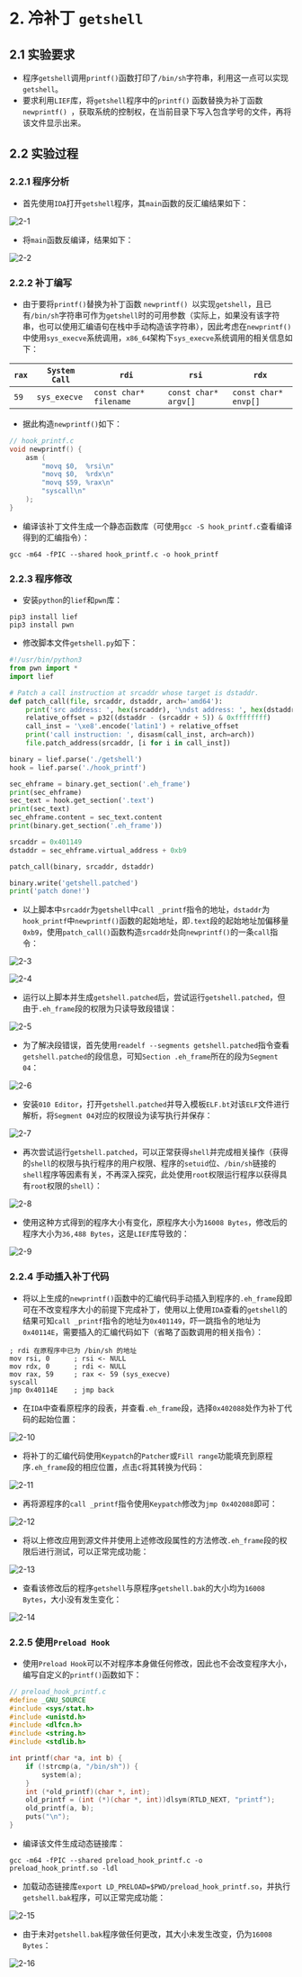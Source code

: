 # 2. 冷补丁 `getshell`

## 2.1 实验要求

- 程序`getshell`调用`printf()`函数打印了`/bin/sh`字符串，利用这一点可以实现`getshell`。
- 要求利用`LIEF`库，将`getshell`程序中的`printf()` 函数替换为补丁函数 `newprintf() `，获取系统的控制权，在当前目录下写入包含学号的文件，再将该文件显示出来。

## 2.2 实验过程

### 2.2.1 程序分析

- 首先使用`IDA`打开`getshell`程序，其`main`函数的反汇编结果如下：

![2-1](https://raw.githubusercontent.com/BIIIANG/pic/main/202206070055793.png)

- 将`main`函数反编译，结果如下：


![2-2](https://raw.githubusercontent.com/BIIIANG/pic/main/202206070055634.png)

### 2.2.2 补丁编写

- 由于要将`printf()`替换为补丁函数 `newprintf() `以实现`getshell`，且已有`/bin/sh`字符串可作为`getshell`时的可用参数（实际上，如果没有该字符串，也可以使用汇编语句在栈中手动构造该字符串），因此考虑在`newprintf()`中使用`sys_execve`系统调用，`x86_64`架构下`sys_execve`系统调用的相关信息如下：


| `rax` | `System Call` | `rdi`                  | `rsi`                | `rdx`                |
| ----- | ------------- | ---------------------- | -------------------- | -------------------- |
| `59`  | `sys_execve`  | `const char* filename` | `const char* argv[]` | `const char* envp[]` |

- 据此构造`newprintf()`如下：

```c
// hook_printf.c
void newprintf() {
	asm (
		"movq $0,  %rsi\n"
		"movq $0,  %rdx\n"
		"movq $59, %rax\n"
		"syscall\n"
	);
}
```

- 编译该补丁文件生成一个静态函数库（可使用`gcc -S hook_printf.c`查看编译得到的汇编指令）：

```shell
gcc -m64 -fPIC --shared hook_printf.c -o hook_printf
```

### 2.2.3 程序修改

- 安装`python`的`lief`和`pwn`库：

```shell
pip3 install lief
pip3 install pwn
```

- 修改脚本文件`getshell.py`如下：

```python
#!/usr/bin/python3
from pwn import *
import lief

# Patch a call instruction at srcaddr whose target is dstaddr.
def patch_call(file, srcaddr, dstaddr, arch='amd64'):
	print('src address: ', hex(srcaddr), '\ndst address: ', hex(dstaddr))
	relative_offset = p32((dstaddr - (srcaddr + 5)) & 0xffffffff)
	call_inst = '\xe8'.encode('latin1') + relative_offset
	print('call instruction: ', disasm(call_inst, arch=arch))
	file.patch_address(srcaddr, [i for i in call_inst])

binary = lief.parse('./getshell')
hook = lief.parse('./hook_printf')

sec_ehframe = binary.get_section('.eh_frame')
print(sec_ehframe)
sec_text = hook.get_section('.text')
print(sec_text)
sec_ehframe.content = sec_text.content
print(binary.get_section('.eh_frame'))

srcaddr = 0x401149
dstaddr = sec_ehframe.virtual_address + 0xb9

patch_call(binary, srcaddr, dstaddr)

binary.write('getshell.patched')
print('patch done!')
```

- 以上脚本中`srcaddr`为`getshell`中`call _printf`指令的地址，`dstaddr`为`hook_printf`中`newprintf()`函数的起始地址，即`.text`段的起始地址加偏移量`0xb9`，使用`patch_call()`函数构造`srcaddr`处向`newprintf()`的一条`call`指令：

![2-3](https://raw.githubusercontent.com/BIIIANG/pic/main/202206070056749.png)

![2-4](https://raw.githubusercontent.com/BIIIANG/pic/main/202206070056792.png)

- 运行以上脚本并生成`getshell.patched`后，尝试运行`getshell.patched`，但由于`.eh_frame`段的权限为只读导致段错误：

![2-5](https://raw.githubusercontent.com/BIIIANG/pic/main/202206070056160.png)

- 为了解决段错误，首先使用`readelf --segments getshell.patched`指令查看`getshell.patched`的段信息，可知`Section .eh_frame`所在的段为`Segment 04`：

![2-6](https://raw.githubusercontent.com/BIIIANG/pic/main/202206070056427.png)

- 安装`010 Editor`，打开`getshell.patched`并导入模板`ELF.bt`对该`ELF`文件进行解析，将`Segment 04`对应的权限设为读写执行并保存：

![2-7](https://raw.githubusercontent.com/BIIIANG/pic/main/202206070057003.png)

- 再次尝试运行`getshell.patched`，可以正常获得`shell`并完成相关操作（获得的`shell`的权限与执行程序的用户权限、程序的`setuid`位、`/bin/sh`链接的`shell`程序等因素有关，不再深入探究，此处使用`root`权限运行程序以获得具有`root`权限的`shell`）：

![2-8](https://raw.githubusercontent.com/BIIIANG/pic/main/202206070057752.png)

- 使用这种方式得到的程序大小有变化，原程序大小为`16008 Bytes`，修改后的程序大小为`36,488 Bytes`，这是`LIEF`库导致的：

![2-9](https://raw.githubusercontent.com/BIIIANG/pic/main/202206070057963.png)

### 2.2.4 手动插入补丁代码

- 将以上生成的`newprintf()`函数中的汇编代码手动插入到程序的`.eh_frame`段即可在不改变程序大小的前提下完成补丁，使用以上使用`IDA`查看的`getshell`的结果可知`call _printf`指令的地址为`0x401149`，吓一跳指令的地址为`0x40114E`，需要插入的汇编代码如下（省略了函数调用的相关指令）：

```assembly
; rdi 在原程序中已为 /bin/sh 的地址
mov rsi, 0		; rsi <- NULL
mov rdx, 0		; rdi <- NULL
mov rax, 59		; rax <- 59 (sys_execve)
syscall
jmp 0x40114E	; jmp back
```

- 在`IDA`中查看原程序的段表，并查看`.eh_frame`段，选择`0x402088`处作为补丁代码的起始位置：

![2-10](https://raw.githubusercontent.com/BIIIANG/pic/main/202206070120693.png)

- 将补丁的汇编代码使用`Keypatch`的`Patcher`或`Fill range`功能填充到原程序`.eh_frame`段的相应位置，点击`C`将其转换为代码：

![2-11](https://raw.githubusercontent.com/BIIIANG/pic/main/202206070120365.png)

- 再将源程序的`call _printf`指令使用`Keypatch`修改为`jmp 0x402088`即可：

![2-12](https://raw.githubusercontent.com/BIIIANG/pic/main/202206070120709.png)

- 将以上修改应用到源文件并使用上述修改段属性的方法修改`.eh_frame`段的权限后进行测试，可以正常完成功能：

![2-13](https://raw.githubusercontent.com/BIIIANG/pic/main/202206070121500.png)

- 查看该修改后的程序`getshell`与原程序`getshell.bak`的大小均为`16008 Bytes`，大小没有发生变化：

![2-14](https://raw.githubusercontent.com/BIIIANG/pic/main/202206070121571.png)

### 2.2.5 使用`Preload Hook`

- 使用`Preload Hook`可以不对程序本身做任何修改，因此也不会改变程序大小，编写自定义的`printf()`函数如下：

```c
// preload_hook_printf.c
#define _GNU_SOURCE
#include <sys/stat.h>
#include <unistd.h>
#include <dlfcn.h>
#include <string.h>
#include <stdlib.h>

int printf(char *a, int b) {
	if (!strcmp(a, "/bin/sh")) {
		system(a);
	}
	int (*old_printf)(char *, int);
	old_printf = (int (*)(char *, int))dlsym(RTLD_NEXT, "printf");
	old_printf(a, b);
	puts("\n");
}
```

- 编译该文件生成动态链接库：

```shell
gcc -m64 -fPIC --shared preload_hook_printf.c -o preload_hook_printf.so -ldl
```

- 加载动态链接库`export LD_PRELOAD=$PWD/preload_hook_printf.so`，并执行`getshell.bak`程序，可以正常完成功能：

![2-15](https://raw.githubusercontent.com/BIIIANG/pic/main/202206070159068.png)

- 由于未对`getshell.bak`程序做任何更改，其大小未发生改变，仍为`16008 Bytes`：

![2-16](https://raw.githubusercontent.com/BIIIANG/pic/main/202206070200008.png)
